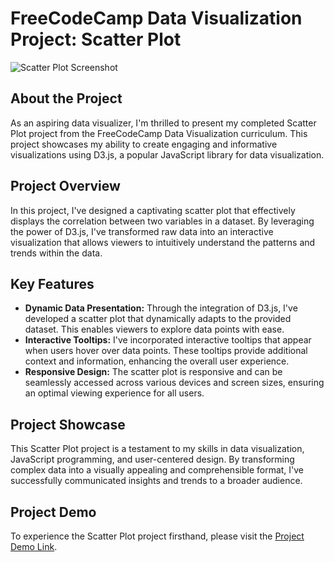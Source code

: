 # FreeCodeCamp Data Visualization Project: Scatter Plot

![Scatter Plot Screenshot](scatter_plot_screenshot.png)

## About the Project

As an aspiring data visualizer, I'm thrilled to present my completed Scatter Plot project from the FreeCodeCamp Data Visualization curriculum. This project showcases my ability to create engaging and informative visualizations using D3.js, a popular JavaScript library for data visualization.

## Project Overview

In this project, I've designed a captivating scatter plot that effectively displays the correlation between two variables in a dataset. By leveraging the power of D3.js, I've transformed raw data into an interactive visualization that allows viewers to intuitively understand the patterns and trends within the data.

## Key Features

- **Dynamic Data Presentation:** Through the integration of D3.js, I've developed a scatter plot that dynamically adapts to the provided dataset. This enables viewers to explore data points with ease.
- **Interactive Tooltips:** I've incorporated interactive tooltips that appear when users hover over data points. These tooltips provide additional context and information, enhancing the overall user experience.
- **Responsive Design:** The scatter plot is responsive and can be seamlessly accessed across various devices and screen sizes, ensuring an optimal viewing experience for all users.

## Project Showcase

This Scatter Plot project is a testament to my skills in data visualization, JavaScript programming, and user-centered design. By transforming complex data into a visually appealing and comprehensible format, I've successfully communicated insights and trends to a broader audience.

## Project Demo

To experience the Scatter Plot project firsthand, please visit the [Project Demo Link]([[https://www.example.com/scatter-plot-demo](https://codepen.io/OrangeJuice023/pen/zYMMXWj)](https://codepen.io/OrangeJuice023/pen/zYMMXWj)https://codepen.io/OrangeJuice023/pen/zYMMXWj).

